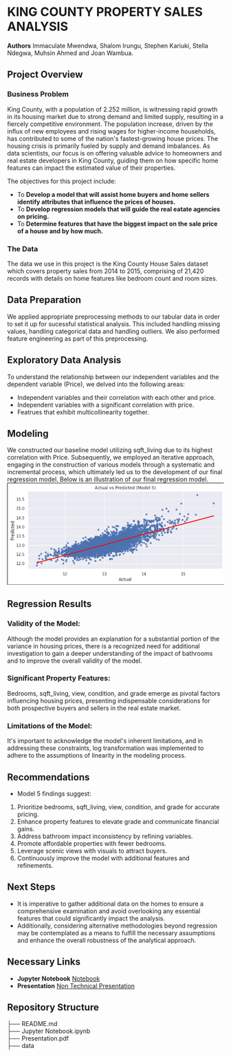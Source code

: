 # **KING COUNTY PROPERTY SALES ANALYSIS**

**Authors** Immaculate Mwendwa, Shalom Irungu, Stephen Kariuki, Stella Ndegwa, Muhsin Ahmed and Joan Wambua.

## Project Overview

### Business Problem

King County, with a population of 2.252 million, is witnessing rapid growth in its housing market due to strong demand and limited supply, resulting in a fiercely competitive environment. The population increase, driven by the influx of new employees and rising wages for higher-income households, has contributed to some of the nation's fastest-growing house prices. The housing crisis is primarily fueled by supply and demand imbalances. As data scientists, our focus is on offering valuable advice to homeowners and real estate developers in King County, guiding them on how specific home features can impact the estimated value of their properties.

The objectives for this project include:

* To **Develop a model that will assist home buyers and home sellers identify attributes that influence the prices of houses.**
* To **Develop regression models that will guide the real eatate agencies on pricing.**
* To **Determine features that have the biggest impact on the sale price of a house and by how much.**

### The Data

The data we use in this project is the King County House Sales dataset which covers property sales from 2014 to 2015, comprising of 21,420 records with details on home features like bedroom count and room sizes.

## Data Preparation

We applied appropriate preprocessing methods to our tabular data in order to set it up for sucessful statistical analysis. This included handling missing values, handling categorical data and handling outliers. We also performed feature engineering as part of this preprocessing.

## Exploratory Data Analysis

To understand the relationship between our independent variables and the dependent variable (Price), we delved into the following areas:
* Independent variables and their correlation with each other and price.
* Independent variables with a significant correlation with price.
* Featrues that exhibit multicollinearity together.

## Modeling

We constructed our baseline model utilizing sqft_living due to its highest correlation with Price. Subsequently, we employed an iterative approach, engaging in the construction of various models through a systematic and incremental process, which ultimately led us to the development of our final regression model. Below is an illustration of our final regression model.
![Final Regression Model](<Final Regression Model.png>)

## Regression Results

### Validity of the Model:

Although the model provides an explanation for a substantial portion of the variance in housing prices, there is a recognized need for additional investigation to gain a deeper understanding of the impact of bathrooms and to improve the overall validity of the model.

### Significant Property Features:

Bedrooms, sqft_living, view, condition, and grade emerge as pivotal factors influencing housing prices, presenting indispensable considerations for both prospective buyers and sellers in the real estate market.

### Limitations of the Model:

It's important to acknowledge the model's inherent limitations, and in addressing these constraints, log transformation was implemented to adhere to the assumptions of linearity in the modeling process.

## Recommendations
* Model 5 findings suggest:

1. Prioritize bedrooms, sqft_living, view, condition, and grade for accurate pricing.
2. Enhance property features to elevate grade and communicate financial gains.
3. Address bathroom impact inconsistency by refining variables.
4. Promote affordable properties with fewer bedrooms.
5. Leverage scenic views with visuals to attract buyers.
6. Continuously improve the model with additional features and refinements.

## Next Steps
* It is imperative to gather additional data on the homes to ensure a comprehensive examination and avoid overlooking any essential features that could significantly impact the analysis.
* Additionally, considering alternative methodologies beyond regression may be contemplated as a means to fulfill the necessary assumptions and enhance the overall robustness of the analytical approach.

## Necessary Links

* **Jupyter Notebook** [Notebook](<HOUSE AND PRICE KING COUNTY.ipynb>)
* **Presentation** [Non Technical Presentation](<Group 16 Project Presentation.pdf>)

## Repository Structure

├── README.md                           
├── Jupyter Notebook.ipynb   
├── Presentation.pdf  
├── data                                